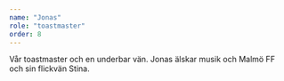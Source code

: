 ```yaml
---
name: "Jonas"
role: "toastmaster"
order: 8
---
```

Vår toastmaster och en underbar vän. Jonas älskar musik och Malmö FF och sin flickvän Stina.
